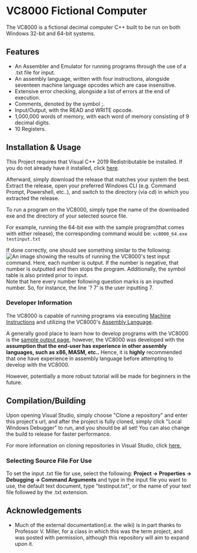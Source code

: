 # VC8000 Fictional Computer

The VC8000 is a fictional decimal computer C++ built to be run on both Windows 32-bit and 64-bit systems.
## Features

 - An Assembler and Emulator for running programs through the use of a .txt file for input.
 - An assembly language, written with four instructions, alongside seventeen machine language opcodes which are case insensitive.
 - Extensive error checking, alongside a list of errors at the end of execution.
 - Comments, denoted by the symbol ;.
 - Input/Output, with the READ and WRITE opcode.
 - 1,000,000 words of memory, with each word of memory consisting of 9 decimal digits.
 - 10 Registers.

## Installation & Usage 

This Project requires that Visual C++ 2019 Redistributable be installed. If you do not already have it installed, click [here](https://learn.microsoft.com/en-US/cpp/windows/latest-supported-vc-redist?view=msvc-170#visual-studio-2015-2017-2019-and-2022).

Afterward, simply download the release that matches your system the best. Extract the release, open your preferred Windows CLI (e.g. Command Prompt, Powershell, etc..), and switch to the directory (via cd) in which you extracted the release. 

To run a program on the VC8000, simply type the name of the downloaded exe and the directory of your selected source file. 

For example, running the 64-bit exe with the sample program(that comes with either release), the corresponding command would be: `vc8000_64.exe testinput.txt` 

If done correctly, one should see something similar to the following: 
![An image showing the results of running the VC8000's test input command. Here, each number is output. If the number is negative, that number is outputted and then stops the program. Additionally, the symbol table is also printed prior to input.](https://github.com/pw45000/VC-8000/blob/master/VC-8000%20Fictional%20Computer/test_input.png?raw=true)
Note that here every number following question marks is an inputted number. So, for instance, the line `? 7' is the user inputting 7.  

### Developer Information
The VC8000 is capable of running programs via executing [Machine Instructions](https://github.com/pw45000/VC-8000/wiki/VC8000-Computer-and-OPCodes) and utilizing the VC8000's [Assembly Language](https://github.com/pw45000/VC-8000/wiki/VC8000-Assembly-Language). 

A generally good place to learn how to develop programs with the VC8000 is the [sample output page](https://github.com/pw45000/VC-8000/wiki/VC8000-Sample-Output), however, the VC8000 was developed with the **assumption that the end-user has experience in other assembly languages, such as x86, MASM, etc..** Hence, it is **highly** recommended that one have experience in assembly language before attempting to develop with the VC8000. 

However, potentially a more robust tutorial will be made for beginners in the future.  

## Compilation/Building

Upon opening Visual Studio, simply choose "Clone a repository" and enter this project's url, and after the project is fully cloned, simply click "Local Windows Debugger" to run, and you should be all set! You can also change the build to release for faster performance. 

For more information on cloning repositories in Visual Studio, click [here.](https://docs.microsoft.com/en-us/visualstudio/get-started/tutorial-open-project-from-repo?view=vs-2022)


### Selecting Source File For Use
To set the input .txt file for use, select the following: 
    **Project -> Properties -> Debugging -> Command Arguments**
and type in the input file you want to use, the default text document, type "testinput.txt", or the name of your text file followed by the .txt extension. 

## Acknowledgements 

 - Much of the external documentation(i.e. the wiki) is in part thanks to Professor V. Miller, for a class in which this was the term project, and was posted with permission, although this repository will aim to expand upon it.  
